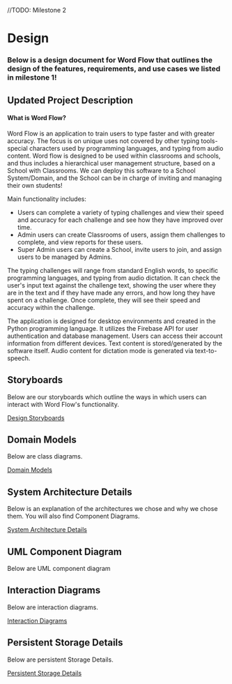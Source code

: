 //TODO: Milestone 2

# Design

### Below is a design document for Word Flow that outlines the design of the features, requirements, and use cases we listed in milestone 1!

## Updated Project Description

#### What is Word Flow?

Word Flow is an application to train users to type faster and with greater accuracy. The focus is on unique uses not covered by other typing tools- special characters used by programming languages, and typing from audio content. Word flow is designed to be used within classrooms and schools, and thus includes a hierarchical user management structure, based on a School with Classrooms. We can deploy this software to a School System/Domain, and the School can be in charge of inviting and managing their own students!

Main functionality includes:

* Users can complete a variety of typing challenges and view their speed and accuracy for each challenge and see how they have improved over time.
* Admin users can create Classrooms of users, assign them challenges to complete, and view reports for these users.
* Super Admin users can create a School, invite users to join, and assign users to be managed by Admins.

The typing challenges will range from standard English words, to specific programming languages, and typing from audio dictation. It can check the user's input text against the challenge text, showing the user where they are in the text and if they have made any errors, and how long they have spent on a challenge. Once complete, they will see their speed and accuracy within the challenge.

The application is designed for desktop environments and created in the Python programming language. It utilizes the Firebase API for user authentication and database management. Users can access their account information from different devices. Text content is stored/generated by the software itself. Audio content for dictation mode is generated via text-to-speech.

## Storyboards

Below are our storyboards which outline the ways in which users can interact with Word Flow's functionality.

[Design Storyboards](/Design/Design-Storyboards)

## Domain Models

Below are class diagrams.

[Domain Models](/Design/Domain-Models)

## System Architecture Details

Below is an explanation of the architectures we chose and why we chose them. You will also find Component Diagrams.

[System Architecture Details](/Design/System-Architecture-Details)

## UML Component Diagram

Below are UML component diagram

## Interaction Diagrams

Below are interaction diagrams.

[Interaction Diagrams](/Design/Interaction-Diagrams)

## Persistent Storage Details

Below are persistent Storage Details.

[Persistent Storage Details](/Design/Persistent-Storage-Details)